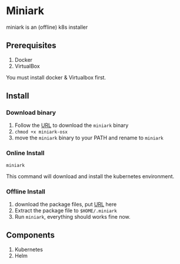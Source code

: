 # Miniark

miniark is an (offline) k8s installer

## Prerequisites

1. Docker
2. VirtualBox

You must install docker & Virtualbox first.


## Install

### Download binary 

1. Follow the [URL](https://minio.longguikeji.com/ark/v1.0/miniark-osx) to download the `miniark` binary
2. `chmod +x miniark-osx`
3. move the `miniark` binary to your PATH and rename to `miniark`

### Online Install

`miniark`

This command will download and install the kubernetes environment.


### Offline Install

1. download the package files, put [URL](https://minio.longguikeji.com/ark/v1.0/miniark-offline.tar.gz) here
2. Extract the package file to `$HOME/.miniark`
3. Run `miniark`, everything should works fine now.


## Components

1. Kubernetes
2. Helm